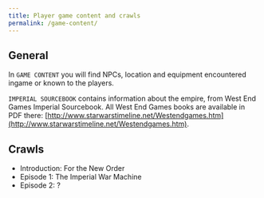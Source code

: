 ```yaml
---
title: Player game content and crawls
permalink: /game-content/
---
```


## General

In `GAME CONTENT` you will find NPCs, location and equipment encountered ingame or known to the players.

`IMPERIAL SOURCEBOOK` contains information about the empire, from West End Games Imperial Sourcebook.
All West End Games books are available in PDF there: [http://www.starwarstimeline.net/Westendgames.htm](http://www.starwarstimeline.net/Westendgames.htm).

## Crawls

-   Introduction: For the New Order<!-- [Introduction: For the New Order](https://crawlcore.azurewebsites.net/crawls/facebook877700219000027/introduction-fortheneworder.json) -->
-   Episode 1: The Imperial War Machine <!-- [Episode 1: The Imperial War Machine](https://crawlcore.azurewebsites.net/crawls/facebook877700219000027/episode1-theimperialwarmachine.json) -->
-   Episode 2: ?
